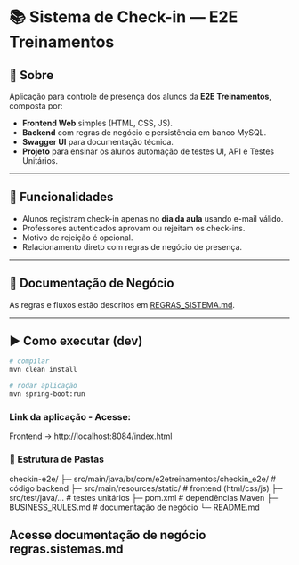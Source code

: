# 📚 Sistema de Check-in — E2E Treinamentos

## 🔎 Sobre
Aplicação para controle de presença dos alunos da **E2E Treinamentos**, composta por:
- **Frontend Web** simples (HTML, CSS, JS).
- **Backend** com regras de negócio e persistência em banco MySQL.
- **Swagger UI** para documentação técnica.
- **Projeto** para ensinar os alunos automação de testes UI, API e Testes Unitários.

---

## 🚀 Funcionalidades
- Alunos registram check-in apenas no **dia da aula** usando e-mail válido.
- Professores autenticados aprovam ou rejeitam os check-ins.
- Motivo de rejeição é opcional.
- Relacionamento direto com regras de negócio de presença.

---

## 📖 Documentação de Negócio
As regras e fluxos estão descritos em [REGRAS_SISTEMA.md](./regras.sistemas.md).

---

## ▶️ Como executar (dev)
```bash
# compilar
mvn clean install

# rodar aplicação
mvn spring-boot:run
```

### Link da aplicação - Acesse:

Frontend → http://localhost:8084/index.html



### 📂 Estrutura de Pastas

checkin-e2e/
 ├─ src/main/java/br/com/e2etreinamentos/checkin_e2e/   # código backend
 ├─ src/main/resources/static/                           # frontend (html/css/js)
 ├─ src/test/java/...                                    # testes unitários
 ├─ pom.xml                                              # dependências Maven
 ├─ BUSINESS_RULES.md                                    # documentação de negócio
 └─ README.md


## Acesse documentação de negócio regras.sistemas.md


